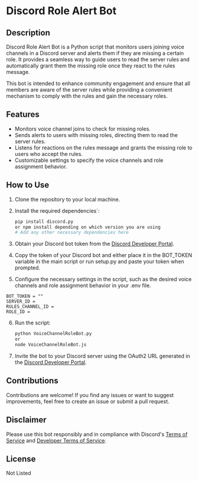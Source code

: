 # Discord Role Alert Bot

## Description

Discord Role Alert Bot is a Python script that monitors users joining voice channels in a Discord server and alerts them if they are missing a certain role. It provides a seamless way to guide users to read the server rules and automatically grant them the missing role once they react to the rules message.

This bot is intended to enhance community engagement and ensure that all members are aware of the server rules while providing a convenient mechanism to comply with the rules and gain the necessary roles.

## Features

- Monitors voice channel joins to check for missing roles.
- Sends alerts to users with missing roles, directing them to read the server rules.
- Listens for reactions on the rules message and grants the missing role to users who accept the rules.
- Customizable settings to specify the voice channels and role assignment behavior.

## How to Use

1. Clone the repository to your local machine.
2. Install the required dependencies`:

   ```bash
   pip install discord.py
   or npm install depending on which version you are using
   # Add any other necessary dependencies here
   ```

3. Obtain your Discord bot token from the [Discord Developer Portal](https://discord.com/developers/applications).
4. Copy the token of your Discord bot and either place it in the BOT_TOKEN variable in the main script or run setup.py and paste your token when prompted.

5. Configure the necessary settings in the script, such as the desired voice channels and role assignment behavior in your .env file.
```
BOT_TOKEN = ""
SERVER_ID = 
RULES_CHANNEL_ID = 
ROLE_ID =
```

6. Run the script:

   ```bash
   python VoiceChannelRoleBot.py
   or
   node VoiceChannelRoleBot.js
   ```

7. Invite the bot to your Discord server using the OAuth2 URL generated in the [Discord Developer Portal](https://discord.com/developers/applications).

## Contributions

Contributions are welcome! If you find any issues or want to suggest improvements, feel free to create an issue or submit a pull request.

## Disclaimer

Please use this bot responsibly and in compliance with Discord's [Terms of Service](https://discord.com/terms) and [Developer Terms of Service](https://discord.com/developers/docs/legal).

## License

Not Listed

